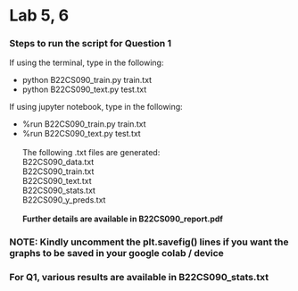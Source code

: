 # Lab 5, 6
### Steps to run the script for Question 1
If using the terminal, type in the following:
* python B22CS090_train.py train.txt
* python B22CS090_text.py test.txt

If using jupyter notebook, type in the following:
* %run B22CS090_train.py train.txt
* %run B22CS090_text.py test.txt
\
\
The following .txt files are generated:
\
B22CS090_data.txt
\
B22CS090_train.txt
\
B22CS090_text.txt
\
B22CS090_stats.txt
\
B22CS090_y_preds.txt
\
\
**Further details are available in B22CS090_report.pdf**

### NOTE: Kindly uncomment the plt.savefig() lines if you want the graphs to be saved in your google colab / device
### For Q1, various results are available in B22CS090_stats.txt
